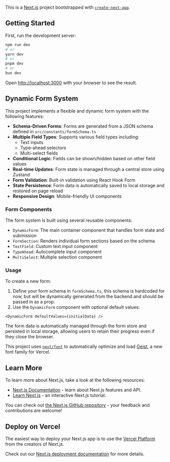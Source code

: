 This is a [Next.js](https://nextjs.org) project bootstrapped with [`create-next-app`](https://nextjs.org/docs/app/api-reference/cli/create-next-app).

## Getting Started

First, run the development server:

```bash
npm run dev
# or
yarn dev
# or
pnpm dev
# or
bun dev
```

Open [http://localhost:3000](http://localhost:3000) with your browser to see the result.

## Dynamic Form System

This project implements a flexible and dynamic form system with the following features:

- **Schema-Driven Forms**: Forms are generated from a JSON schema defined in `src/constants/formSchema.ts`
- **Multiple Field Types**: Supports various field types including:
  - Text inputs
  - Type-ahead selectors
  - Multi-select fields
- **Conditional Logic**: Fields can be shown/hidden based on other field values
- **Real-time Updates**: Form state is managed through a central store using Zustand
- **Form Validation**: Built-in validation using React Hook Form
- **State Persistence**: Form data is automatically saved to local storage and restored on page reload
- **Responsive Design**: Mobile-friendly UI components

### Form Components

The form system is built using several reusable components:

- `DynamicForm`: The main container component that handles form state and submission
- `FormSection`: Renders individual form sections based on the schema
- `TextField`: Custom text input component
- `TypeAhead`: Autocomplete input component
- `MultiSelect`: Multiple selection component

### Usage

To create a new form:

1. Define your form schema in `formSchema.ts`, this schema is hardcoded for now, but will be dynamically generated from the backend and should be passed in as a prop.
2. Use the `DynamicForm` component with optional default values:

```tsx
<DynamicForm defaultValues={initialData} />
```

The form data is automatically managed through the form store and persisted in local storage, allowing users to retain their progress even if they close the browser.

This project uses [`next/font`](https://nextjs.org/docs/app/building-your-application/optimizing/fonts) to automatically optimize and load [Geist](https://vercel.com/font), a new font family for Vercel.

## Learn More

To learn more about Next.js, take a look at the following resources:

- [Next.js Documentation](https://nextjs.org/docs) - learn about Next.js features and API.
- [Learn Next.js](https://nextjs.org/learn) - an interactive Next.js tutorial.

You can check out [the Next.js GitHub repository](https://github.com/vercel/next.js) - your feedback and contributions are welcome!

## Deploy on Vercel

The easiest way to deploy your Next.js app is to use the [Vercel Platform](https://vercel.com/new?utm_medium=default-template&filter=next.js&utm_source=create-next-app&utm_campaign=create-next-app-readme) from the creators of Next.js.

Check out our [Next.js deployment documentation](https://nextjs.org/docs/app/building-your-application/deploying) for more details.
